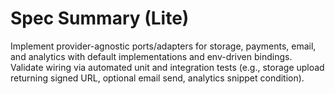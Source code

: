 # Spec Summary (Lite)

Implement provider-agnostic ports/adapters for storage, payments, email, and analytics with default implementations and env-driven bindings. Validate wiring via automated unit and integration tests (e.g., storage upload returning signed URL, optional email send, analytics snippet condition).
